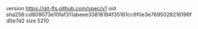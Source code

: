 version https://git-lfs.github.com/spec/v1
oid sha256:cd809073e10faf311abeee33818194f35161cc6f0e3e7695028216196fd0e7d2
size 5210
